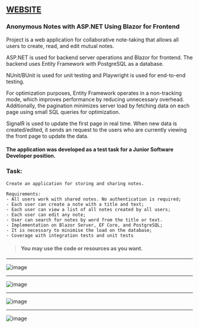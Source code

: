 ## [WEBSITE](https://anonymousnotessharing.azurewebsites.net/)

### Anonymous Notes with ASP.NET Using Blazor for Frontend

Project is a web application for collaborative note-taking that allows all users to create, read, and edit mutual notes.

ASP.NET is used for backend server operations and Blazor for frontend. The backend uses Entity Framework with PostgreSQL as a database. 

NUnit/BUnit is used for unit testing and Playwright is used for end-to-end testing.

For optimization purposes, Entity Framework operates in a non-tracking mode, which improves performance by reducing unnecessary overhead. 
Additionally, the pagination minimizes server load by fetching data on each page using small SQL queries for optimization.

SignalR is used to update the first page in real time. When new data is created/edited, it sends an request to the users who are currently viewing the front page to update the data.

#### The application was developed as a test task for a Junior Software Developer position.
### Task:
```
Create an application for storing and sharing notes.

Requirements: 
- All users work with shared notes. No authentication is required;
- Each user can create a note with a title and text;
- Each user can view a list of all notes created by all users;
- Each user can edit any note;
- User can search for notes by word from the title or text.
- Implementation on Blazor Server, EF Core, and PostgreSQL;
- It is necessary to minimise the load on the database;
- Coverage with integration tests and unit tests
```

> #### You may use the code or resources as you want.

<hr>

![image](https://github.com/TEGTO/AnonymousNotesSharingBlazor/assets/90476119/1b36ff3a-6ae9-4019-b520-e2fcb2c6ccc0)

<hr>

![image](https://github.com/TEGTO/AnonymousNotesSharingBlazor/assets/90476119/919274ad-f650-4353-8a73-f41ec9919713)

<hr>

![image](https://github.com/TEGTO/AnonymousNotesSharingBlazor/assets/90476119/12601050-829f-40db-9299-f52ed68fde3a)

<hr>

![image](https://github.com/TEGTO/AnonymousNotesSharingBlazor/assets/90476119/7149de0f-edb4-4b9a-add1-23bb429e1503)

